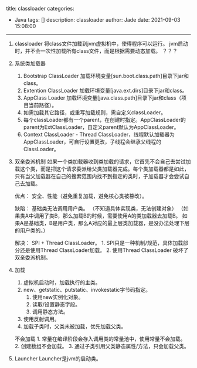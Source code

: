 title: classloader
categories:
  - Java
tags: []
description: classloader
author: Jade
date: 2021-09-03 15:08:00
---
1. classloader
	将class文件加载到jvm虚拟机中，使得程序可以运行。
	jvm启动时，并不会一次性加载所有class文件，而是根据需要动态加载。 ？？？

2. 系统类加载器
	1. Bootstrap ClassLoader  加载环境变量[sun.boot.class.path]目录下jar和class。
	2. Extention ClassLoader  加载环境变量[java.ext.dirs]目录下jar和class。
	3. AppClass Loader 加载环境变量[java.class.path]目录下jar和class（项目当前路径）。
	4. 如需加载其它路径，或重写加载规则，需自定义classLoader。
	5. 每个classLoader都有一个parent，在创建时指定。AppClassLoader的parent为ExtClassLoader，自定义parent默认为AppClassLoader。
	6. Context ClassLoader - Thread ClassLoader，线程默认加载器为AppClassLoader，可自行设置更改，子线程会继承父线程的ClassLoader。
	

3. 双亲委派机制
	如果一个类加载器收到类加载的请求，它首先不会自己去尝试加载这个类，而是把这个请求委派给父类加载器完成。每个类加载器都是如此，只有当父加载器在自己的搜索范围内找不到指定的类时，子加载器才会尝试自己去加载。
	
	优点：
		安全、性能（避免重复加载，避免核心类被篡改）。
	
	缺陷：
		基础类无法调用用户类。
		（不知道具体实现类，无法创建对象）
		（如果类A中调用了类B，那么加载B的时候，需要使用A的类加载器去加载B。
		如果A是基础类，B是用户类，那么A对应的最上层类加载器，是没办法处理下层的用户类的。）
		
	解决：
		SPI + Thread ClassLoader。
		1. SPI只是一种机制/规范，具体加载部分还是使用Thread ClassLoader加载。
		2. 使用Thread ClassLoader 破坏了双亲委派机制。

4. 加载
	1. 虚拟机启动时，加载执行的主类。
	2. new、getstatic、putstatic、invokestatic字节码指定。
		1. 使用new实例化对象。
		2. 读取/设置静态字段。
		3. 调用静态方法。
	3. 使用反射调用。
	4. 加载子类时，父类未被加载，优先加载父类。
	
	不会加载
		1. 常量在编译阶段会存入调用类的常量池中，使用常量不会加载。
		2. 创建数组不会加载。
		3. 通过子类引用父类静态属性/方法，只会加载父类。

5. Launcher
	Launcher是jvm的启动类。
	
	